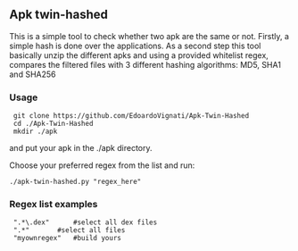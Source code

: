## Apk twin-hashed

This is a simple tool to check whether two apk are the same or not.
Firstly, a simple hash is done over the applications.
As a second step this tool basically unzip the different apks and using a provided whitelist regex, compares the filtered files with 3 different hashing algorithms: MD5, SHA1 and SHA256

### Usage

     git clone https://github.com/EdoardoVignati/Apk-Twin-Hashed
     cd ./Apk-Twin-Hashed
     mkdir ./apk

and put your apk in the ./apk directory.

Choose your preferred regex from the list and run: 
 
`./apk-twin-hashed.py "regex_here"`

### Regex list examples

     ".*\.dex"		#select all dex files 
     ".*"		#select all files
     "myownregex"	#build yours

